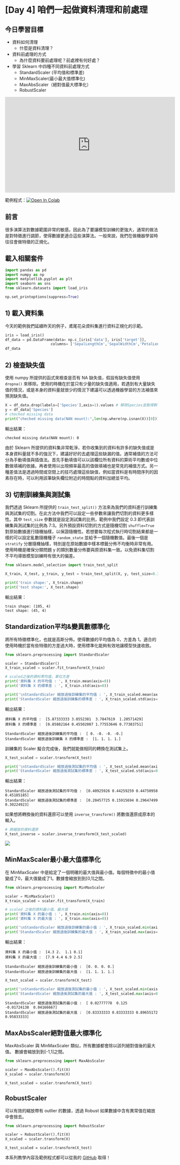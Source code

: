 # [Day 4] 咱們一起做資料清理和前處理
## 今日學習目標
- 資料如何清理
    - 什麼是資料清理？
- 資料前處理的方式
    - 為什麼資料要前處理呢？前處裡有何好處？
- 學習 Sklearn 中四種不同資料前處理方式
    - StandardScaler (平均值和標準差)
    - MinMaxScaler(最小最大值標準化)
    - MaxAbsScaler（絕對值最大標準化）
    - RobustScaler

<iframe width="560" height="315" src="https://www.youtube.com/embed/tATr84j1jqA" frameborder="0" allow="accelerometer; autoplay; clipboard-write; encrypted-media; gyroscope; picture-in-picture" allowfullscreen></iframe>

範例程式：[![Open In Colab](https://colab.research.google.com/assets/colab-badge.svg)](https://colab.research.google.com/github/andy6804tw/2021-13th-ironman/blob/main/docs/4.咱們一起做資料清理和前處理/4.咱們一起做資料清理和前處理.ipynb)

## 前言
很多演算法對數據範圍非常的敏感。因此為了要讓模型訓練的更強大，通常的做法是對特徵進行調節，使得數據更適合這些演算法。一般來說，我們在做機器學習時往往會做特徵的正規化。


## 載入相關套件

```py
import pandas as pd
import numpy as np
import matplotlib.pyplot as plt
import seaborn as sns
from sklearn.datasets import load_iris

np.set_printoptions(suppress=True)
```

## 1) 載入資料集
今天的範例我們延續昨天的例子，鳶尾花朵資料集進行資料正規化的示範。

```py
iris = load_iris()
df_data = pd.DataFrame(data= np.c_[iris['data'], iris['target']],
                     columns= ['SepalLengthCm','SepalWidthCm','PetalLengthCm','PetalWidthCm','Species'])
df_data
```

## 2) 檢查缺失值
使用 numpy 所提供的函式來檢查是否有 NA 缺失值，假設有缺失值使用 `dropna()` 來移除。使用的時機在於當只有少量的缺失值適用，若遇到有大量缺失值的情況，或是本身的資料量就很少的情況下建議可以透過機器學習的方法補值來預測缺失值。

```py
X = df_data.drop(labels=['Species'],axis=1).values # 移除Species並取得剩下欄位資料
y = df_data['Species']
# checked missing data
print("checked missing data(NAN mount):",len(np.where(np.isnan(X))[0]))
```

輸出結果：
```
checked missing data(NAN mount): 0
```

由於 Sklearn 所提供的資料集非常乾淨，若你收集到的資料有許多的缺失值或是本身資料量就不多的強況下，建議好好的去處理這些缺漏的值。通常補值的方法可分為手動填值與插值法。首先手動填值可以以該欄位所有資料的算術平均數或中位數做填補的依據。再者使用以出現頻率最高的值做填補也是常見的補值方式。另一種差值法是透過時間或空間上的技巧處理這些缺值，例如當資料是有時間序列的因素存在時，可以利用該筆缺失欄位附近的時間點的資料加總並平均。

## 3) 切割訓練集與測試集
我們透過 Sklearn 所提供的 `train_test_split()` 方法來為我們的資料進行訓練集與測試集的切割。在此方法中我們可以設定一些參數來讓我們切割的資料更多樣性。其中 `test_size` 參數就是設定測試集的比例，範例中我們設定 0.3 即代表訓練集與測試集的比例為 7:3。另外預設資料切割的方式是隨機切割 `shuffle=True` 對原始數據進行隨機抽樣，以保證隨機性。若想要每次程式執行時切割結果都是一樣的可以設定亂數隨機種子 `random_state` 並給予一個隨機數值。最後一個是 `stratify` 分層隨機抽樣，特別是在原始數據中樣本標籤分佈不均衡時非常有用。使用時機是確保分類問題 y 的類別數量分佈要與原資料集一致。以免資料集切割不平均導致模型訓練時有很大的偏差。

```py
from sklearn.model_selection import train_test_split

X_train, X_test, y_train, y_test = train_test_split(X, y, test_size=0.3, random_state=42, stratify=y)

print('train shape:', X_train.shape)
print('test shape:', X_test.shape)
```

輸出結果：
```
train shape: (105, 4)
test shape: (45, 4)
```


## Standardization平均&變異數標準化
將所有特徵標準化，也就是高斯分佈。使得數據的平均值為 0，方差為 1。適合的使用時機於當有些特徵的方差過大時，使用標準化能夠有效地讓模型快速收斂。

```py
from sklearn.preprocessing import StandardScaler

scaler = StandardScaler()
X_train_scaled = scaler.fit_transform(X_train)
```

```py
# scaled之後的資料零均值，單位方差  
print('資料集 X 的平均值 : ', X_train.mean(axis=0))
print('資料集 X 的標準差 : ', X_train.std(axis=0))

print('\nStandardScaler 縮放過後訓練集的平均值 : ', X_train_scaled.mean(axis=0))
print('StandardScaler 縮放過後訓練集的標準差 : ', X_train_scaled.std(axis=0))
```

輸出結果：
```
資料集 X 的平均值 :  [5.87333333 3.0552381  3.7847619  1.20571429]
資料集 X 的標準差 :  [0.85882164 0.45502087 1.77553646 0.77383751]

StandardScaler 縮放過後訓練集的平均值 :  [ 0. -0. -0. -0.]
StandardScaler 縮放過後訓練集 X 的標準差 :  [1. 1. 1. 1.]
```

訓練集的 Scaler 擬合完成後，我們就能做相同的轉換在測試集上。

```py
X_test_scaled = scaler.transform(X_test)

print('\nStandardScaler 縮放過後測試集的平均值 : ', X_test_scaled.mean(axis=0))
print('StandardScaler 縮放過後測試集的標準差 : ', X_test_scaled.std(axis=0))
```

輸出結果：
```
StandardScaler 縮放過後測試集的平均值 :  [0.40925926 0.44259259 0.44750958 0.45185185]
StandardScaler 縮放過後測試集的標準差 :  [0.20457725 0.15915694 0.29647499 0.30224923]
```

如果想將轉換後的資料還原可以使用 `inverse_transform()` 將數值還原成原本的輸入。

```py
# 將縮放的資料還原
X_test_inverse = scaler.inverse_transform(X_test_scaled)
```

![](./image/img01.png)

## MinMaxScaler最小最大值標準化
在 MinMaxScaler 中是給定了一個明確的最大值與最小值。每個特徵中的最小值變成了0，最大值變成了1。數據會縮放到到[0,1]之間。

```py
from sklearn.preprocessing import MinMaxScaler

scaler = MinMaxScaler()
X_train_scaled = scaler.fit_transform(X_train)
```

```py
# scaled 之後的資料最小值、最大值  
print('資料集 X 的最小值 : ', X_train.min(axis=0))
print('資料集 X 的最大值 : ', X_train.max(axis=0))

print('\nStandardScaler 縮放過後訓練集的最小值 : ', X_train_scaled.min(axis=0))
print('StandardScaler 縮放過後訓練集的最大值 : ', X_train_scaled.max(axis=0))
```

輸出結果：
```
資料集 X 的最小值 :  [4.3 2.  1.1 0.1]
資料集 X 的最大值 :  [7.9 4.4 6.9 2.5]

StandardScaler 縮放過後訓練集的最小值 :  [0. 0. 0. 0.]
StandardScaler 縮放過後訓練集的最大值 :  [1. 1. 1. 1.]
```

```py
X_test_scaled = scaler.transform(X_test)

print('\nStandardScaler 縮放過後測試集的最小值 : ', X_test_scaled.min(axis=0))
print('StandardScaler 縮放過後測試集的最大值 : ', X_test_scaled.max(axis=0))
```

```
StandardScaler 縮放過後測試集的最小值 :  [ 0.02777778  0.125      -0.01724138  0.04166667]
StandardScaler 縮放過後測試集的最大值 :  [0.83333333 0.83333333 0.89655172 0.95833333]
```

## MaxAbsScaler絕對值最大標準化
MaxAbsScaler 與 MinMaxScaler 類似，所有數據都會除以該列絕對值後的最大值。 數據會縮放到到[-1,1]之間。

```py
from sklearn.preprocessing import MaxAbsScaler

scaler = MaxAbsScaler().fit(X)
X_scaled = scaler.transform(X)
```

```py
X_test_scaled = scaler.transform(X_test)
```

## RobustScaler
可以有效的縮放帶有 outlier 的數據，透過 Robust 如果數據中含有異常值在縮放中會捨去。

```py
from sklearn.preprocessing import RobustScaler

scaler = RobustScaler().fit(X)
X_scaled = scaler.transform(X)
```

```
X_test_scaled = scaler.transform(X_test)
```

本系列教學內容及範例程式都可以從我的 [GitHub](https://github.com/andy6804tw/2021-13th-ironman) 取得！